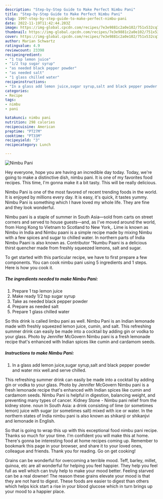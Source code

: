 ```yaml
---
description: "Step-by-Step Guide to Make Perfect Nimbu Pani"
title: "Step-by-Step Guide to Make Perfect Nimbu Pani"
slug: 1997-step-by-step-guide-to-make-perfect-nimbu-pani
date: 2022-11-19T11:42:44.203Z
image: https://img-global.cpcdn.com/recipes/7e3e9881c2a0e102/751x532cq70/nimbu-pani-recipe-main-photo.jpg
thumbnail: https://img-global.cpcdn.com/recipes/7e3e9881c2a0e102/751x532cq70/nimbu-pani-recipe-main-photo.jpg
cover: https://img-global.cpcdn.com/recipes/7e3e9881c2a0e102/751x532cq70/nimbu-pani-recipe-main-photo.jpg
author: Marian Schwartz
ratingvalue: 4.9
reviewcount: 23398
recipeingredient:
- "1 tsp lemon juice"
- "1/2 tsp sugar syrup"
- "as needed black pepper powder"
- "as needed salt"
- "1 glass chilled water"
recipeinstructions:
- "In a glass add lemon juice,sugar syrup,salt and black pepper powder and water mix well.and serve chilled."
categories:
- Recipe
tags:
- nimbu
- pani

katakunci: nimbu pani 
nutrition: 298 calories
recipecuisine: American
preptime: "PT27M"
cooktime: "PT33M"
recipeyield: "3"
recipecategory: Lunch

---
```



![Nimbu Pani](https://img-global.cpcdn.com/recipes/7e3e9881c2a0e102/751x532cq70/nimbu-pani-recipe-main-photo.jpg)

Hey everyone, hope you are having an incredible day today. Today, we're going to make a distinctive dish, nimbu pani. It is one of my favorites food recipes. This time, I'm gonna make it a bit tasty. This will be really delicious.

Nimbu Pani is one of the most favored of recent trending foods in the world. It is enjoyed by millions every day. It is easy, it's quick, it tastes yummy. Nimbu Pani is something which I have loved my whole life. They are fine and they look wonderful.

Nimbu pani is a staple of summer in South Asia—sold from carts on street corners and served to house guests—and, as I&#39;ve moved around the world, from Hong Kong to Vietnam to Scotland to New York,. Lime is known as Nimbu in India and Nimbu paani is a simple recipe made by mixing Nimbu with a few spices and sugar to chilled water. In northern parts of India Nimbu Paani is also known as. Contributor &#34;Numbu Paani is a delicious thirst quencher made from freshly squeezed lemons, salt and sugar.


To get started with this particular recipe, we have to first prepare a few components. You can cook nimbu pani using 5 ingredients and 1 steps. Here is how you cook it.

<!--inarticleads1-->

##### The ingredients needed to make Nimbu Pani:

1. Prepare 1 tsp lemon juice
1. Make ready 1/2 tsp sugar syrup
1. Take as needed black pepper powder
1. Prepare as needed salt
1. Prepare 1 glass chilled water


So this drink is called limbu pani as well. Nimbu Pani is an Indian lemonade made with freshly squeezed lemon juice, cumin, and salt. This refreshing summer drink can easily be made into a cocktail by adding gin or vodka to your glass. Photo by Jennifer McGovern Nimbu pani is a fresh lemonade recipe that&#39;s enhanced with Indian spices like cumin and cardamom seeds. 

<!--inarticleads2-->

##### Instructions to make Nimbu Pani:

1. In a glass add lemon juice,sugar syrup,salt and black pepper powder and water mix well.and serve chilled.


This refreshing summer drink can easily be made into a cocktail by adding gin or vodka to your glass. Photo by Jennifer McGovern Nimbu pani is a fresh lemonade recipe that&#39;s enhanced with Indian spices like cumin and cardamom seeds. Nimbu Pani is helpful in digestion, balancing weight, and preventing many types of cancer. Kidney Stone - Nimbu pani relief from the kidney stone. noun In South Asia: a drink consisting of lime (or sometimes lemon) juice with sugar (or sometimes salt) mixed with ice or water. In the northern states of India nimbu pani is also known as shikanji or shikanjvi and lemonade in English. 

So that is going to wrap this up with this exceptional food nimbu pani recipe. Thanks so much for your time. I'm confident you will make this at home. There's gonna be interesting food at home recipes coming up. Remember to bookmark this page in your browser, and share it to your loved ones, colleague and friends. Thank you for reading. Go on get cooking!

Grains can be wonderful for overcoming a terrible mood. Teff, barley, millet, quinoa, etc are all wonderful for helping you feel happier. They help you feel full as well which can truly help to make your mood better. Feeling starved can be a real downer! The reason these grains elevate your mood is that they are not hard to digest. These foods are easier to digest than others which helps kick start a rise in your blood glucose which in turn brings up your mood to a happier place.
